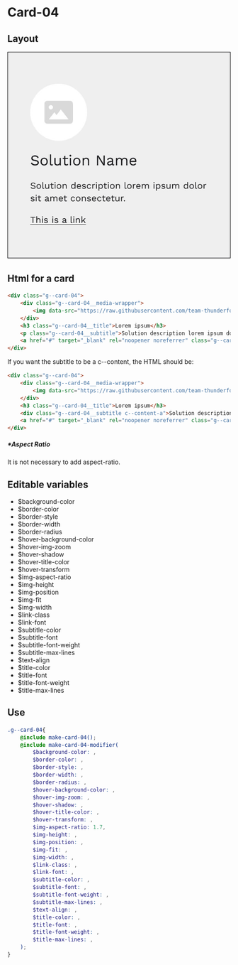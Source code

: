 # Card-04

## Layout

![alt text][card-04]

[card-04]: /src/img/global-components/card/card-04.jpg

## Html for a card

```html
<div class="g--card-04">
    <div class="g--card-04__media-wrapper">
        <img data-src="https://raw.githubusercontent.com/team-thunderfoot/ui/main/src/img/global-components/rounded-img-placeholder.png" src="/src/img/global-components/placeholder.jpg" alt="alt text" class="g--card-04__media-wrapper__media g--lazy-01">
    </div>
    <h3 class="g--card-04__title">Lorem ipsum</h3>
    <p class="g--card-04__subtitle">Solution description lorem ipsum dolor sit amet consectetur.</p>
    <a href="#" target="_blank" rel="noopener noreferrer" class="g--card-04__link">This is a link</a>
</div>
```

If you want the subtitle to be a c--content, the HTML should be:
```html
<div class="g--card-04">
    <div class="g--card-04__media-wrapper">
        <img data-src="https://raw.githubusercontent.com/team-thunderfoot/ui/main/src/img/global-components/rounded-img-placeholder.png" src="/src/img/global-components/placeholder.jpg" alt="alt text" class="g--card-04__media-wrapper__media g--lazy-01">
    </div>
    <h3 class="g--card-04__title">Lorem ipsum</h3>
    <div class="g--card-04__subtitle c--content-a">Solution description lorem ipsum dolor sit amet consectetur.</div>
    <a href="#" target="_blank" rel="noopener noreferrer" class="g--card-04__link">This is a link</a>
</div>
```

##### \*Aspect Ratio

It is not necessary to add aspect-ratio.

## Editable variables

- $background-color
- $border-color
- $border-style
- $border-width
- $border-radius
- $hover-background-color
- $hover-img-zoom
- $hover-shadow
- $hover-title-color
- $hover-transform
- $img-aspect-ratio
- $img-height
- $img-position
- $img-fit
- $img-width
- $link-class
- $link-font
- $subtitle-color
- $subtitle-font
- $subtitle-font-weight
- $subtitle-max-lines
- $text-align
- $title-color
- $title-font
- $title-font-weight
- $title-max-lines

## Use

```scss
.g--card-04{
    @include make-card-04();
    @include make-card-04-modifier(
        $background-color: ,
        $border-color: ,
        $border-style: ,
        $border-width: ,
        $border-radius: ,
        $hover-background-color: ,
        $hover-img-zoom: ,
        $hover-shadow: ,
        $hover-title-color: ,
        $hover-transform: ,
        $img-aspect-ratio: 1.7,
        $img-height: ,
        $img-position: ,
        $img-fit: ,
        $img-width: ,
        $link-class: ,
        $link-font: ,
        $subtitle-color: ,
        $subtitle-font: ,
        $subtitle-font-weight: ,
        $subtitle-max-lines: ,
        $text-align: ,
        $title-color: ,
        $title-font: ,
        $title-font-weight: ,
        $title-max-lines: ,
    );
}
```